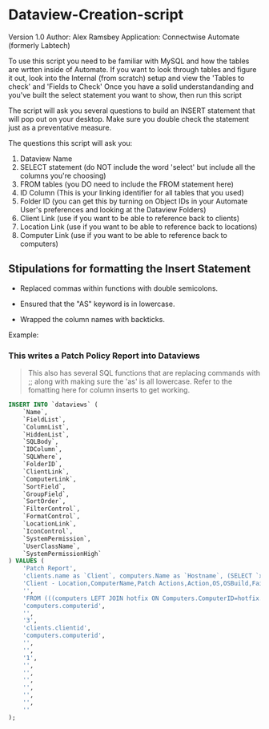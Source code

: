 # Dataview-Creation-script
Version 1.0
Author: Alex Ramsbey
Application: Connectwise Automate (formerly Labtech)

To use this script you need to be familiar with MySQL and how the tables are wrtten inside of Automate. 
If you want to look through tables and figure it out, look into the Internal (from scratch) setup and view the 'Tables to check' and 'Fields to Check'
Once you have a solid understandanding and you've built the select statement you want to show, then run this script


The script will ask you several questions to build an INSERT statement that will pop out on your desktop. Make sure you double check the statement just as a preventative measure.


The questions this script will ask you:

1. Dataview Name
2. SELECT statement (do NOT include the word 'select' but include all the columns you're choosing)
3. FROM tables (you DO need to include the FROM statement here)
4. ID Column (This is your linking identifier for all tables that you used)
5. Folder ID (you can get this by turning on Object IDs in your Automate User's preferences and looking at the Dataview Folders)
5. Client Link (use if you want to be able to reference back to clients)
6. Location Link (use if you want to be able to reference back to locations)
7. Computer Link (use if you want to be able to reference back to computers)

## Stipulations for formatting the Insert Statement
- Replaced commas within functions with double semicolons.

- Ensured that the "AS" keyword is in lowercase.

- Wrapped the column names with backticks.

Example: 

### This writes a Patch Policy Report into Dataviews
> This also has several SQL functions that are replacing commands with ;; along with making sure the 'as' is all lowercase. Refer to the fomatting here for column inserts to get working.


```sql
INSERT INTO `dataviews` (
    `Name`,
    `FieldList`,
    `ColumnList`,
    `HiddenList`,
    `SQLBody`,
    `IDColumn`,
    `SQLWhere`,
    `FolderID`,
    `ClientLink`,
    `ComputerLink`,
    `SortField`,
    `GroupField`,
    `SortOrder`,
    `FilterControl`,
    `FormatControl`,
    `LocationLink`,
    `IconControl`,
    `SystemPermission`,
    `UserClassName`,
    `SystemPermissionHigh`
) VALUES (
    'Patch Report',
    'clients.name as `Client`, computers.Name as `Hostname`, (SELECT `xADM Patch Actions` FROM v_extradatacomputers WHERE v_extradatacomputers.ComputerID = computers.ComputerID) as `Patch Action Items`, CASE WHEN LOWER(computers.os) LIKE \'%windows 10%\' THEN \'10\' WHEN LOWER(computers.os) LIKE \'%windows 11%\' THEN \'11\' WHEN LOWER(computers.os) LIKE \'%windows 8%\' THEN \'8\' WHEN LOWER(computers.os) LIKE \'%windows server 2016%\' THEN \'2016\' WHEN LOWER(computers.os) LIKE \'%windows server 2019%\' THEN \'2019\' WHEN LOWER(computers.os) LIKE \'%windows server 2012%\' THEN \'2012\' WHEN LOWER(computers.os) LIKE \'%windows server 2022%\' THEN \'2022\' WHEN LOWER(computers.os) LIKE \'%windows 7%\' THEN \'7\' WHEN LOWER(computers.os) LIKE \'%windows%2008%\' THEN \'2008\' WHEN LOWER(computers.os) LIKE \'%windows%2003%\' THEN \'2003\' WHEN LOWER(computers.os) LIKE \'%windows xp%\' THEN \'XP\' WHEN LOWER(computers.os) LIKE \'%mac%\' THEN \'Mac\' ELSE \'Unknown\' END as `OS`, SUBSTRING_INDEX(SUBSTRING_INDEX(computers.version;; \'.\';; -1);; \' \';; 1) as `OSBuild`, hotfix.FAILED as `Failed Patches`, GREATEST(0;; SUM(hotfix.Approved = 4) - SUM(hotfix.Installed = 1)) as `Missing Patches`, CASE WHEN hotfixcompliancedata.compliance IS NULL OR hotfixcompliancedata.compliance = 0 THEN \'No\' ELSE \'Yes\' END as `PatchData`, DATE_FORMAT(computers.DateAdded;; \'%Y/%m/%d\') as `FirstCheckin`, DATE_FORMAT(computers.LastContact;; \'%Y/%m/%d\') as `LastCheckin`, DATE_FORMAT(DATE(NOW() - INTERVAL UPTIME MINUTE);; \'%Y/%m/%d\') as `LastReboot`, FORMAT(computers.uptime / 1440;; 1) as `Uptime Days`, (SELECT installsoftwarepolicies.Name FROM patchgrouppolicies JOIN installsoftwarepolicies ON patchgrouppolicies.InstallPolicy = installsoftwarepolicies.ID WHERE patchgrouppolicies.GroupID IN (SELECT SubGroupwchildren.groupid FROM SubGroupwchildren WHERE SubGroupwchildren.ComputerID = computers.ComputerID) LIMIT 1) as `Install Policy`, computers.computerid as `ID`',
    'Client - Location,ComputerName,Patch Actions,Action,OS,OSBuild,Failed Patches,Missing Patches,PatchData,FirstCheckin,LastCheckin,LastReboot,Uptime,Install Policy,ID',
    '',
    'FROM (((computers LEFT JOIN hotfix ON Computers.ComputerID=hotfix.ComputerID) LEFT JOIN hotfixcompliancedata ON computers.computerid=hotfixcompliancedata.computerid) LEFT JOIN Locations ON Locations.LocationID=Computers.Locationid LEFT JOIN Clients ON Clients.ClientID=Computers.clientid) GROUP BY computers.computerid',
    'computers.computerid',
    '',
    '3',
    'clients.clientid',
    'computers.computerid',
    '',
    '',
    '1',
    '',
    '',
    '',
    '',
    '',
    '',
    ''
);
```







